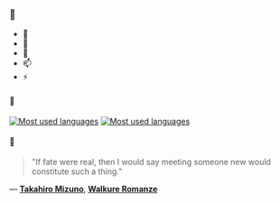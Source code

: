### 👋

- 🔭
- 🌱
- 💬
- 📫
- ⚡

#### 🧏

[![Most used languages](https://github-readme-stats-aynah.vercel.app/api/top-langs/?username=aynh&theme=solarized-dark&langs_count=6&layout=compact&hide_title=true)](https://github.com/anuraghazra/github-readme-stats#gh-dark-mode-only)
[![Most used languages](https://github-readme-stats-aynah.vercel.app/api/top-langs/?username=aynh&theme=solarized-light&langs_count=6&layout=compact&hide_title=true)](https://github.com/anuraghazra/github-readme-stats#gh-light-mode-only)

#### 💬

> "If fate were real, then I would say meeting someone new would constitute such a thing."

&mdash; [**Takahiro Mizuno**](https://myanimelist.net/character.php?q=Takahiro%20Mizuno&cat=character), [**Walkure Romanze**](https://myanimelist.net/search/all?q=Walkure%20Romanze&cat=all)
